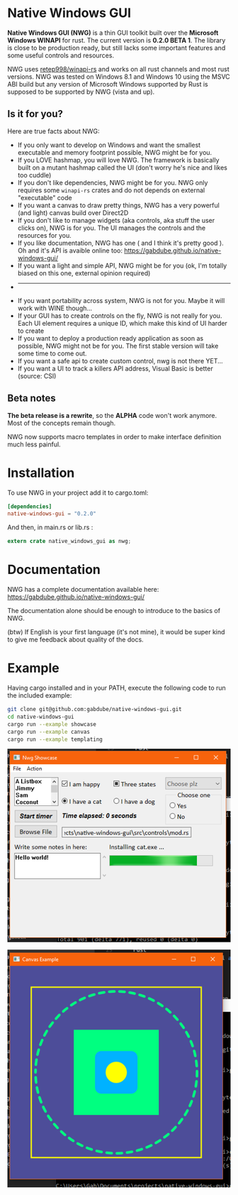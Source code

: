 # Native Windows GUI

<b>Native Windows GUI (NWG)</b> is a thin GUI toolkit built over the <b>Microsoft Windows WINAPI</b> for rust. The 
current version is <b>0.2.0 BETA 1</b>. The library is close to be production ready, but still lacks
some important features and some useful controls and resources.

NWG uses [retep998/winapi-rs](https://github.com/retep998/winapi-rs) and works on all rust channels and most
rust versions. NWG was tested on Windows 8.1 and Windows 10 using the MSVC ABI build but any version of Microsoft Windows supported by Rust is supposed to be
supported by NWG (vista and up).

## Is it for you?

Here are true facts about NWG:

* If you only want to develop on Windows and want the smallest executable and memory footprint possible, NWG might be for you. 
* If you LOVE hashmap, you will love NWG. The framework is basically built on a mutant hashmap called the UI (don't worry he's nice and likes too cuddle)
* If you don't like dependencies, NWG might be for you. NWG only requires some `winapi-rs` crates and do not depends on external "executable" code 
* If you want a canvas to draw pretty things, NWG has a very powerful (and light) canvas build over Direct2D
* If you don't like to manage widgets (aka controls, aka stuff the user clicks on), NWG is for you. The UI manages the controls and the resources for you.
* If you like documentation, NWG has one ( and I think it's pretty good ). Oh and it's API is avaible online too: https://gabdube.github.io/native-windows-gui/ 
* If you want a light and simple API, NWG might be for you (ok, I'm totally biased on this one, external opinion required)
* -------
* If you want portability across system, NWG is not for you. Maybe it will work with WINE though...
* If your GUI has to create controls on the fly, NWG is not really for you. Each UI element requires a unique ID, which make this kind of UI harder to create
* If you want to deploy a production ready application as soon as possible, NWG might not be for you. The first stable version will take some time to come out.
* If you want a safe api to create custom control, nwg is not there YET...
* If you want a UI to track a killers API address, Visual Basic is better (source: CSI)

## Beta notes

<b>The beta release is a rewrite</b>, so the <b>ALPHA</b> code won't work anymore. Most of the concepts remain though.

NWG now supports macro templates in order to make interface definition much less painful.

# Installation
To use NWG in your project add it to cargo.toml: 

```toml
[dependencies]
native-windows-gui = "0.2.0"
```

And then, in main.rs or lib.rs : 

```rust
extern crate native_windows_gui as nwg;
```

# Documentation

NWG has a complete documentation available here:  https://gabdube.github.io/native-windows-gui/

The documentation alone should be enough to introduce to the basics of NWG.

(btw) If English is your first language (it's not mine), it would be super kind to give me feedback about quality of the docs.

# Example
Having cargo installed and in your PATH, execute the following code to run the included example:

```bash
git clone git@github.com:gabdube/native-windows-gui.git
cd native-windows-gui
cargo run --example showcase
cargo run --example canvas
cargo run --example templating
```

![A GUI](/img/showcase.png "Image")  

![A GUI](/img/canvas.png "Image")  
